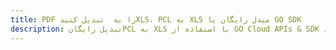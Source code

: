 ---title: PDF را به  تبدیل کنیدXLS، PCL به XLS مبدل رایگان یا GO SDKdescription: تبدیل رایگانPCL به XLS با استفاده از GO Cloud APIs & SDK همچنین اسناد PDF را در Cloud ایجاد، ویرایش و رندر کنید.---
